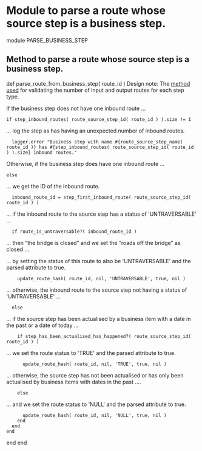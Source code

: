 # Module to parse a route whose source step is a business step.

module PARSE_BUSINESS_STEP
## Method to parse a route whose source step is a business step.

  def parse_route_from_business_step( route_id )
Design note: The [method used](https://ukparliament.github.io/ontologies/procedure/flowcharts/meta/design-notes/#validating-inputs-and-outputs-to-steps) for validating the number of input and output routes for each step type.

If the business step does not have one inbound route ...

    if step_inbound_routes( route_source_step_id( route_id ) ).size != 1
... log the step as has having an unexpected number of inbound routes.

      logger.error "Business step with name #{route_source_step_name( route_id )} has #{step_inbound_routes( route_source_step_id( route_id ) ).size} inbound routes."
Otherwise, if the business step does have one inbound route ...

    else
... we get the ID of the inbound route.

      inbound_route_id = step_first_inbound_route( route_source_step_id( route_id ) )
... if the inbound route to the source step has a status of 'UNTRAVERSABLE' ...

      if route_is_untraversable?( inbound_route_id )
... then “the bridge is closed” and we set the “roads off the bridge” as closed ...

... by setting the status of this route to also be 'UNTRAVERSABLE' and the parsed attribute to true.

        update_route_hash( route_id, nil, 'UNTRAVERSABLE', true, nil )
... otherwise, the inbound route to the source step not having a status of 'UNTRAVERSABLE' ...

      else
... if the source step has been actualised by a business item with a date in the past or a date of today ...

        if step_has_been_actualised_has_happened?( route_source_step_id( route_id ) )
... we set the route status to 'TRUE' and the parsed attribute to true.

          update_route_hash( route_id, nil, 'TRUE', true, nil )
... otherwise, the source step has not been actualised or has only been actualised by business items with dates in the past ....

        else
... and we set the route status to 'NULL' and the parsed attribute to true.

          update_route_hash( route_id, nil, 'NULL', true, nil )
        end
      end
    end
  end
end